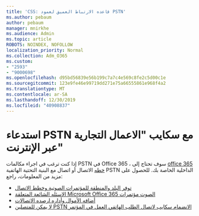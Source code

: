 ```yaml
---
title: 'CSS: قاعده الارتباط العميق لعمود PSTN'
ms.author: pebaum
author: pebaum
manager: mnirkhe
ms.audience: Admin
ms.topic: article
ROBOTS: NOINDEX, NOFOLLOW
localization_priority: Normal
ms.collection: Adm_O365
ms.custom:
- "2593"
- "9000698"
ms.openlocfilehash: d95bd56839e56b199c7a7c4e569c8fe2c5d00c1e
ms.sourcegitcommit: 123e9fe46e99719dd271e75a66555861e968f4a2
ms.translationtype: MT
ms.contentlocale: ar-SA
ms.lasthandoff: 12/30/2019
ms.locfileid: "40908837"
---
```

# <a name="pstn-calling-with-skype-for-business-online"></a>استدعاء PSTN مع سكايب "الاعمال التجارية عبر الإنترنت"

إذا كنت ترغب في اجراء مكالمات PSTN في Office 365 ، سوف تحتاج إلى [office 365 خطه](https://docs.microsoft.com/microsoftteams/what-is-phone-system-in-office-365#more-about-calling-plans) الاتصال أو اتصال مع البنية التحتية الهاتفية PSTN الداخلية الخاصة بك. للحصول على مزيد من المعلومات، راجع:

- [توفر البلد والمنطقة للمؤتمرات الصوتية وخطط الاتصال](https://docs.microsoft.com/microsoftteams/country-and-region-availability-for-audio-conferencing-and-calling-plans/country-and-region-availability-for-audio-conferencing-and-calling-plans)
- [الاسئله الشائعة المتعلقة Microsoft Office 365 الصوت مؤتمرات](https://docs.microsoft.com/microsoftteams/audio-conferencing-common-questions)
- [أضافه الأموال وأداره ارصده الاتصالات](https://docs.microsoft.com/microsoftteams/add-funds-and-manage-communications-credits)
- [لا يمكن للمتصلين PSTN الانضمام سكايب لاتصال الطلب الهاتفي العمل في المؤتمر](https://docs.microsoft.com/SkypeForBusiness/troubleshoot/online-conferencing/pstn-callers-cant-join-dial-in-call)
